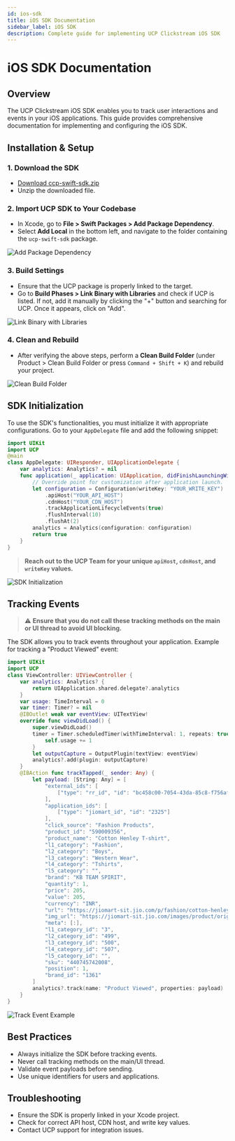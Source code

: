 ```yaml
---
id: ios-sdk
title: iOS SDK Documentation
sidebar_label: iOS SDK
description: Complete guide for implementing UCP Clickstream iOS SDK
---
```


# iOS SDK Documentation

## Overview

The UCP Clickstream iOS SDK enables you to track user interactions and events in your iOS applications. This guide provides comprehensive documentation for implementing and configuring the iOS SDK.

## Installation & Setup

### 1. Download the SDK
- [Download ccp-swift-sdk.zip](https://cdn.pixelbin.io/v2/autumn-band-3b0a0b/original/ucp-sdk/ios/ccp-swift-sdk.zip)
- Unzip the downloaded file.

### 2. Import UCP SDK to Your Codebase
- In Xcode, go to **File > Swift Packages > Add Package Dependency**.
- Select **Add Local** in the bottom left, and navigate to the folder containing the `ucp-swift-sdk` package.

![Add Package Dependency](../assets/ios/ios_image-000.png)

### 3. Build Settings
- Ensure that the UCP package is properly linked to the target.
- Go to **Build Phases > Link Binary with Libraries** and check if UCP is listed. If not, add it manually by clicking the "+" button and searching for UCP. Once it appears, click on "Add".

![Link Binary with Libraries](../assets/ios/ios_image-001.png)

### 4. Clean and Rebuild
- After verifying the above steps, perform a **Clean Build Folder** (under Product > Clean Build Folder or press `Command + Shift + K`) and rebuild your project.

![Clean Build Folder](../assets/ios/ios_image-002.png)

## SDK Initialization

To use the SDK's functionalities, you must initialize it with appropriate configurations. Go to your `AppDelegate` file and add the following snippet:

```swift
import UIKit
import UCP
@main
class AppDelegate: UIResponder, UIApplicationDelegate {
    var analytics: Analytics? = nil
    func application(_ application: UIApplication, didFinishLaunchingWithOptions launchOptions: [UIApplication.LaunchOptionsKey: Any]?) -> Bool {
        // Override point for customization after application launch.
        let configuration = Configuration(writeKey: "YOUR_WRITE_KEY")
            .apiHost("YOUR_API_HOST")
            .cdnHost("YOUR_CDN_HOST")
            .trackApplicationLifecycleEvents(true)
            .flushInterval(10)
            .flushAt(2)
        analytics = Analytics(configuration: configuration)
        return true
    }
}
```

> **Reach out to the UCP Team for your unique `apiHost`, `cdnHost`, and `writeKey` values.**

![SDK Initialization](../assets/ios/ios_image-003.png)

## Tracking Events

> ⚠️ **Ensure that you do not call these tracking methods on the main or UI thread to avoid UI blocking.**

The SDK allows you to track events throughout your application. Example for tracking a "Product Viewed" event:

```swift
import UIKit
import UCP
class ViewController: UIViewController {
    var analytics: Analytics? {
        return UIApplication.shared.delegate?.analytics
    }
    var usage: TimeInterval = 0
    var timer: Timer? = nil
    @IBOutlet weak var eventView: UITextView!
    override func viewDidLoad() {
        super.viewDidLoad()
        timer = Timer.scheduledTimer(withTimeInterval: 1, repeats: true) { _ in
            self.usage += 1
        }
        let outputCapture = OutputPlugin(textView: eventView)
        analytics?.add(plugin: outputCapture)
    }
    @IBAction func trackTapped(_ sender: Any) {
        let payload: [String: Any] = [
            "external_ids": [
                ["type": "rr_id", "id": "bc458c00-7054-43da-85c8-f756afd2a9e2"]
            ],
            "application_ids": [
                ["type": "jiomart_id", "id": "2325"]
            ],
            "click_source": "Fashion Products",
            "product_id": "590009356",
            "product_name": "Cotton Henley T-shirt",
            "l1_category": "Fashion",
            "l2_category": "Boys",
            "l3_category": "Western Wear",
            "l4_category": "Tshirts",
            "l5_category": "",
            "brand": "KB TEAM SPIRIT",
            "quantity": 1,
            "price": 205,
            "value": 205,
            "currency": "INR",
            "url": "https://jiomart-sit.jio.com/p/fashion/cotton-henley-t-shirt/590009356",
            "img_url": "https://jiomart-sit.jio.com/images/product/original/440745742_1.jpg",
            "meta": [:],
            "l1_category_id": "3",
            "l2_category_id": "499",
            "l3_category_id": "500",
            "l4_category_id": "507",
            "l5_category_id": "",
            "sku": "440745742008",
            "position": 1,
            "brand_id": "1361"
        ]
        analytics?.track(name: "Product Viewed", properties: payload)
    }
}
```

![Track Event Example](../assets/ios/ios_image-004.png)

## Best Practices
- Always initialize the SDK before tracking events.
- Never call tracking methods on the main/UI thread.
- Validate event payloads before sending.
- Use unique identifiers for users and applications.

## Troubleshooting
- Ensure the SDK is properly linked in your Xcode project.
- Check for correct API host, CDN host, and write key values.
- Contact UCP support for integration issues. 